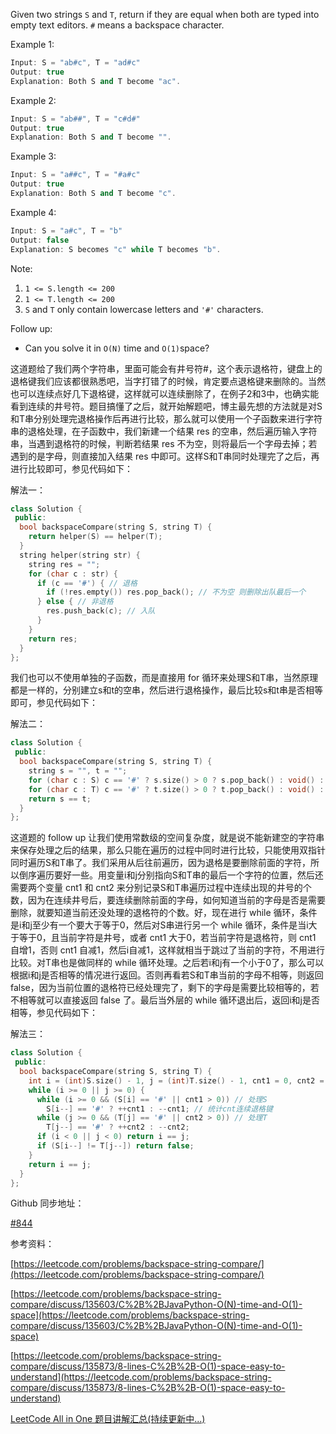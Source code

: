 Given two strings `S` and `T`, return if they are equal when both are typed into empty text editors. `#` means a backspace character.

Example 1:

```cpp
Input: S = "ab#c", T = "ad#c"
Output: true
Explanation: Both S and T become "ac".
```

Example 2:

```cpp
Input: S = "ab##", T = "c#d#"
Output: true
Explanation: Both S and T become "".
```

Example 3:

```cpp
Input: S = "a##c", T = "#a#c"
Output: true
Explanation: Both S and T become "c".
```

Example 4:

```cpp
Input: S = "a#c", T = "b"
Output: false
Explanation: S becomes "c" while T becomes "b".
```

Note:

1. `1 <= S.length <= 200`
2. `1 <= T.length <= 200`
3. `S` and `T` only contain lowercase letters and `'#'` characters.

Follow up:

- Can you solve it in `O(N)` time and `O(1)`space?

这道题给了我们两个字符串，里面可能会有井号符#，这个表示退格符，键盘上的退格键我们应该都很熟悉吧，当字打错了的时候，肯定要点退格键来删除的。当然也可以连续点好几下退格键，这样就可以连续删除了，在例子2和3中，也确实能看到连续的井号符。题目搞懂了之后，就开始解题吧，博主最先想的方法就是对S和T串分别处理完退格操作后再进行比较，那么就可以使用一个子函数来进行字符串的退格处理，在子函数中，我们新建一个结果 res 的空串，然后遍历输入字符串，当遇到退格符的时候，判断若结果 res 不为空，则将最后一个字母去掉；若遇到的是字母，则直接加入结果 res 中即可。这样S和T串同时处理完了之后，再进行比较即可，参见代码如下：

解法一：

```cpp
class Solution {
 public:
  bool backspaceCompare(string S, string T) {
    return helper(S) == helper(T);      
  }
  string helper(string str) {
    string res = "";
    for (char c : str) {
      if (c == '#') { // 退格
        if (!res.empty()) res.pop_back(); // 不为空 则删除出队最后一个
      } else { // 非退格
        res.push_back(c); // 入队
      }
    }
    return res;
  }
};
```

我们也可以不使用单独的子函数，而是直接用 for 循环来处理S和T串，当然原理都是一样的，分别建立s和t的空串，然后进行退格操作，最后比较s和t串是否相等即可，参见代码如下：

解法二：

```cpp
class Solution {
 public:
  bool backspaceCompare(string S, string T) {
    string s = "", t = "";
    for (char c : S) c == '#' ? s.size() > 0 ? s.pop_back() : void() : s.push_back(c);
    for (char c : T) c == '#' ? t.size() > 0 ? t.pop_back() : void() : t.push_back(c);
    return s == t;
  }
};
```

这道题的 follow up 让我们使用常数级的空间复杂度，就是说不能新建空的字符串来保存处理之后的结果，那么只能在遍历的过程中同时进行比较，只能使用双指针同时遍历S和T串了。我们采用从后往前遍历，因为退格是要删除前面的字符，所以倒序遍历要好一些。用变量i和j分别指向S和T串的最后一个字符的位置，然后还需要两个变量 cnt1 和 cnt2 来分别记录S和T串遍历过程中连续出现的井号的个数，因为在连续井号后，要连续删除前面的字母，如何知道当前的字母是否是需要删除，就要知道当前还没处理的退格符的个数。好，现在进行 while 循环，条件是i和j至少有一个要大于等于0，然后对S串进行另一个 while 循环，条件是当i大于等于0，且当前字符是井号，或者 cnt1 大于0，若当前字符是退格符，则 cnt1 自增1，否则 cnt1 自减1，然后i自减1，这样就相当于跳过了当前的字符，不用进行比较。对T串也是做同样的 while 循环处理。之后若i和j有一个小于0了，那么可以根据i和j是否相等的情况进行返回。否则再看若S和T串当前的字母不相等，则返回 false，因为当前位置的退格符已经处理完了，剩下的字母是需要比较相等的，若不相等就可以直接返回 false 了。最后当外层的 while 循环退出后，返回i和j是否相等，参见代码如下：

解法三：

```cpp
class Solution {
 public:
  bool backspaceCompare(string S, string T) {
    int i = (int)S.size() - 1, j = (int)T.size() - 1, cnt1 = 0, cnt2 = 0;
    while (i >= 0 || j >= 0) {
      while (i >= 0 && (S[i] == '#' || cnt1 > 0)) // 处理S
        S[i--] == '#' ? ++cnt1 : --cnt1; // 统计cnt连续退格键
      while (j >= 0 && (T[j] == '#' || cnt2 > 0)) // 处理T
        T[j--] == '#' ? ++cnt2 : --cnt2;
      if (i < 0 || j < 0) return i == j;
      if (S[i--] != T[j--]) return false;
    }
    return i == j;
  }
};
```

Github 同步地址：

[#844](https://github.com/grandyang/leetcode/issues/844)

参考资料：

[https://leetcode.com/problems/backspace-string-compare/](https://leetcode.com/problems/backspace-string-compare/)

[](https://leetcode.com/problems/backspace-string-compare/discuss/135603/C%2B%2BJavaPython-O(N)-time-and-O(1)-space)[https://leetcode.com/problems/backspace-string-compare/discuss/135603/C%2B%2BJavaPython-O(N)-time-and-O(1)-space](https://leetcode.com/problems/backspace-string-compare/discuss/135603/C%2B%2BJavaPython-O(N)-time-and-O(1)-space)

[](https://leetcode.com/problems/backspace-string-compare/discuss/135873/8-lines-C%2B%2B-O(1)-space-easy-to-understand)[https://leetcode.com/problems/backspace-string-compare/discuss/135873/8-lines-C%2B%2B-O(1)-space-easy-to-understand](https://leetcode.com/problems/backspace-string-compare/discuss/135873/8-lines-C%2B%2B-O(1)-space-easy-to-understand)

[LeetCode All in One 题目讲解汇总(持续更新中...)](https://www.cnblogs.com/grandyang/p/4606334.html)